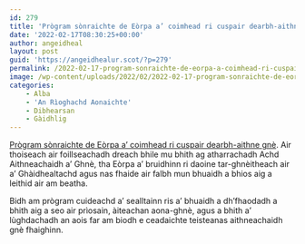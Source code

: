 ```yaml
---
id: 279
title: 'Prògram sònraichte de Eòrpa a’ coimhead ri cuspair dearbh-aithne gnè'
date: '2022-02-17T08:30:25+00:00'
author: angeidheal
layout: post
guid: 'https://angeidhealur.scot/?p=279'
permalink: /2022-02-17-program-sonraichte-de-eorpa-a-coimhead-ri-cuspair-dearbh-aithne-gne/
image: /wp-content/uploads/2022/02/2022-02-17-program-sonraichte-de-eorpa-a-coimhead-ri-cuspair-dearbh-aithne-gne.webp
categories:
    - Alba
    - 'An Rìoghachd Aonaichte'
    - Dibhearsan
    - Gàidhlig
---
```


[Prògram sònraichte de Eòrpa a’ coimhead ri cuspair dearbh-aithne gnè](https://www.bbc.co.uk/iplayer/episode/m0014kqg/eorpa-series-29-episode-12). Air thoiseach air foillseachadh dreach bhile mu bhith ag atharrachadh Achd Aithneachaidh a’ Ghnè, tha Eòrpa a’ bruidhinn ri daoine tar-ghnèitheach air a’ Ghàidhealtachd agus nas fhaide air falbh mun bhuaidh a bhios aig a leithid air am beatha.

Bidh am prògram cuideachd a’ sealltainn ris a’ bhuaidh a dh’fhaodadh a bhith aig a seo air prìosain, àiteachan aona-ghnè, agus a bhith a’ lùghdachadh an aois far am biodh e ceadaichte teisteanas aithneachaidh gnè fhaighinn.